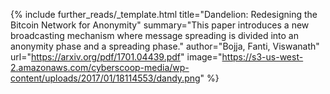 {%
  include further_reads/_template.html
  title="Dandelion: Redesigning the Bitcoin Network for Anonymity"
  summary="This paper introduces a new broadcasting mechanism where message spreading is divided into an anonymity phase and a spreading phase."
  author="Bojja, Fanti, Viswanath"
  url="https://arxiv.org/pdf/1701.04439.pdf"
  image="https://s3-us-west-2.amazonaws.com/cyberscoop-media/wp-content/uploads/2017/01/18114553/dandy.png"
%}
